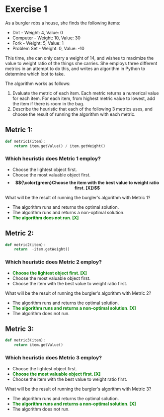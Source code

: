 # Exercise 1

As a burgler robs a house, she finds the following items:

- Dirt - Weight: 4, Value: 0
- Computer - Weight: 10, Value: 30
- Fork - Weight: 5, Value: 1
- Problem Set - Weight: 0, Value: -10

This time, she can only carry a weight of 14, and wishes to maximize the value to weight ratio of the things she carries. She employs three different metrics in an attempt to do this, and writes an algorithm in Python to determine which loot to take.

The algorithm works as follows:

1. Evaluate the metric of each item. Each metric returns a numerical value for each item.
For each item, from highest metric value to lowest, add the item if there is room in the bag.
2. Describe the heuristic that each of the following 3 metrics uses, and choose the result of running the algorithm with each metric.

## Metric 1:
```python
def metric1(item):
    return item.getValue() / item.getWeight()
```
### Which heuristic does Metric 1 employ?

- Choose the lightest object first.
- Choose the most valuable object first.
- <b>$${\color{green}Choose the item with the best value to weight ratio first. [X]}$$</b>

What will be the result of running the burgler's algorithm with Metric 1?


- The algorithm runs and returns the optimal solution.
- The algorithm runs and returns a non-optimal solution.
- <b style="color : green">The algorithm does not run. [X]</b>

## Metric 2:
```python
def metric2(item):
    return  -item.getWeight()
```
### Which heuristic does Metric 2 employ?

- <b style="color : green">Choose the lightest object first. [X]</b>
- Choose the most valuable object first.
- Choose the item with the best value to weight ratio first.

What will be the result of running the burgler's algorithm with Metric 2?

- The algorithm runs and returns the optimal solution.
- <b style="color : green">The algorithm runs and returns a non-optimal solution. [X]</b>
- The algorithm does not run.

## Metric 3:
```python
def metric3(item):
    return item.getValue()
```
### Which heuristic does Metric 3 employ?

- Choose the lightest object first.
- <b style="color : green">Choose the most valuable object first. [X]</b>
- Choose the item with the best value to weight ratio first.

What will be the result of running the burgler's algorithm with Metric 3?


- The algorithm runs and returns the optimal solution.
- <b style="color : green">The algorithm runs and returns a non-optimal solution. [X]</b>
- The algorithm does not run.